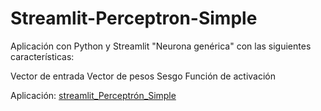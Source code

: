 # Streamlit-Perceptron-Simple
Aplicación con Python y Streamlit "Neurona genérica" con las siguientes características:

Vector de entrada
Vector de pesos
Sesgo
Función de activación

Aplicación: [streamlit_Perceptrón_Simple](https://smarcam-streamlit-perceptron-simple-srcstreamlit-app-fbwkim.streamlit.app/)
